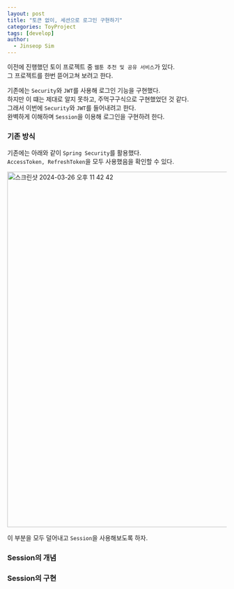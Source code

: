```yaml
---
layout: post
title: "토큰 없이, 세션으로 로그인 구현하기"
categories: ToyProject
tags: [develop]
author:
  - Jinseop Sim
---
```

이전에 진행했던 토이 프로젝트 중 ```웹툰 추천 및 공유 서비스```가 있다.  
그 프로젝트를 한번 뜯어고쳐 보려고 한다.  

기존에는 ```Security```와 ```JWT```를 사용해 로그인 기능을 구현했다.  
하지만 이 떄는 제대로 알지 못하고, 주먹구구식으로 구현했었던 것 같다.  
그래서 이번에 ```Security```와 ```JWT```를 들어내려고 한다.  
완벽하게 이해하며 ```Session```을 이용해 로그인을 구현하려 한다.  

### 기존 방식
기존에는 아래와 같이 ```Spring Security```를 활용했다.  
```AccessToken, RefreshToken```을 모두 사용했음을 확인할 수 있다.  

<img width="815" alt="스크린샷 2024-03-26 오후 11 42 42" src="https://github.com/Jinseop-Sim/Jinseop-Sim.github.io/assets/71700079/ddcc779b-f7b4-4ca3-8fcb-533bfb860675">  

이 부분을 모두 덜어내고 ```Session```을 사용해보도록 하자.  

### Session의 개념

### Session의 구현
